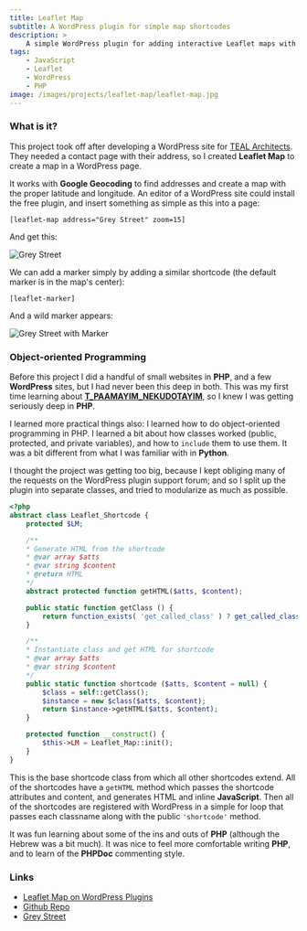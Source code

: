 ```yaml
---
title: Leaflet Map
subtitle: A WordPress plugin for simple map shortcodes
description: >
    A simple WordPress plugin for adding interactive Leaflet maps with shortcodes. Leaflet Map fully supports Geocoding addresses, adding Markers to maps, and adding every other 2D shape.
tags:
    - JavaScript
    - Leaflet
    - WordPress
    - PHP
image: /images/projects/leaflet-map/leaflet-map.jpg
---
```


### What is it?

This project took off after developing a WordPress site for [TEAL Architects](http://tealarchitects.com/).  They needed a contact page with their address, so I created **Leaflet Map** to create a map in a WordPress page. 

It works with **Google Geocoding** to find addresses and create a map with the proper latitude and longitude.  An editor of a WordPress site could install the free plugin, and insert something as simple as this into a page:

```
[leaflet-map address="Grey Street" zoom=15]
```

And get this:

![Grey Street](/images/projects/leaflet-map/grey-street.jpg)

We can add a marker simply by adding a similar shortcode (the default marker is in the map's center):

```
[leaflet-marker]
```

And a wild marker appears:

![Grey Street with Marker](/images/projects/leaflet-map/grey-street-marker.jpg)

### Object-oriented Programming

Before this project I did a handful of small websites in **PHP**, and a few **WordPress** sites, but I had never been this deep in both.  This was my first time learning about [**T_PAAMAYIM_NEKUDOTAYIM**](https://stackoverflow.com/questions/592322/php-expects-t-paamayim-nekudotayim#answer-592329), so I knew I was getting seriously deep in **PHP**.

I learned more practical things also: I learned how to do object-oriented programming in PHP.  I learned a bit about how classes worked (public, protected, and private variables), and how to `include` them to use them.  It was a bit different from what I was familiar with in **Python**.

I thought the project was getting too big, because I kept obliging many of the requests on the WordPress plugin support forum; and so I split up the plugin into separate classes, and tried to modularize as much as possible.

```php
<?php
abstract class Leaflet_Shortcode {
	protected $LM;

	/**
	* Generate HTML from the shortcode
	* @var array $atts
	* @var string $content
	* @return HTML
	*/
	abstract protected function getHTML($atts, $content);

	public static function getClass () {
		return function_exists( 'get_called_class' ) ? get_called_class() : __CLASS__;
	}

	/**
	* Instantiate class and get HTML for shortcode
	* @var array $atts
	* @var string $content
	*/
	public static function shortcode ($atts, $content = null) {
		$class = self::getClass();
		$instance = new $class($atts, $content);
		return $instance->getHTML($atts, $content);
	}

	protected function __construct() {
		$this->LM = Leaflet_Map::init();
	}
}
```

This is the base shortcode class from which all other shortcodes extend.  All of the shortcodes have a `getHTML` method which passes the shortcode attributes and content, and generates HTML and inline **JavaScript**. Then all of the shortcodes are registered with WordPress in a simple for loop that passes each classname along with the public `'shortcode'` method. 

It was fun learning about some of the ins and outs of **PHP** (although the Hebrew was a bit much).  It was nice to feel more comfortable writing **PHP**, and to learn of the **PHPDoc** commenting style. 

### Links

- [<i class="fa fa-wordpress"></i> Leaflet Map on WordPress Plugins](https://wordpress.org/plugins/leaflet-map/)
- [<i class="fa fa-github"></i> Github Repo](https://github.com/bozdoz/wp-plugin-leaflet-map)
- [<i class="fa fa-youtube-play"></i> Grey Street](https://www.youtube.com/watch?v=gZyQjQclmH0)